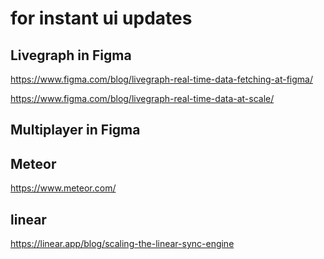 
# for instant ui updates

## Livegraph in Figma

https://www.figma.com/blog/livegraph-real-time-data-fetching-at-figma/

https://www.figma.com/blog/livegraph-real-time-data-at-scale/

## Multiplayer in Figma

## Meteor

https://www.meteor.com/

## linear

https://linear.app/blog/scaling-the-linear-sync-engine

